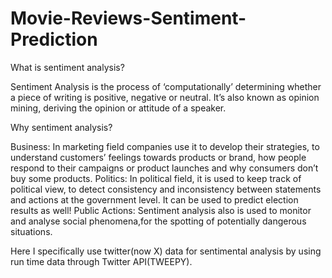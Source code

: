 # Movie-Reviews-Sentiment-Prediction

What is sentiment analysis?

Sentiment Analysis is the process of ‘computationally’ determining whether a piece of writing is positive,
negative or neutral. It’s also known as opinion mining, deriving the opinion or attitude of a speaker.


Why sentiment analysis?

Business: In marketing field companies use it to develop their strategies, to understand customers’ feelings towards
products or brand, how people respond to their campaigns or product launches and why consumers don’t buy some products.
Politics: In political field, it is used to keep track of political view, to detect consistency and inconsistency
between statements and actions at the government level. It can be used to predict election results as well! 
Public Actions: Sentiment analysis also is used to monitor and analyse social phenomena,for the spotting of potentially
dangerous situations.


Here I specifically use twitter(now X) data for sentimental analysis by using run time data through Twitter API(TWEEPY).
